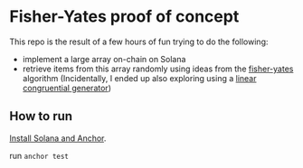 # Fisher-Yates proof of concept

This repo is the result of a few hours of fun trying to do the following:

- implement a large array on-chain on Solana
- retrieve items from this array randomly using ideas from the [fisher-yates](https://en.wikipedia.org/wiki/Fisher%E2%80%93Yates_shuffle) algorithm (Incidentally, I ended up also exploring using a [linear congruential generator](https://en.wikipedia.org/wiki/Linear_congruential_generator))

## How to run

[Install Solana and Anchor](https://project-serum.github.io/anchor/getting-started/installation.html).

run `anchor test`
